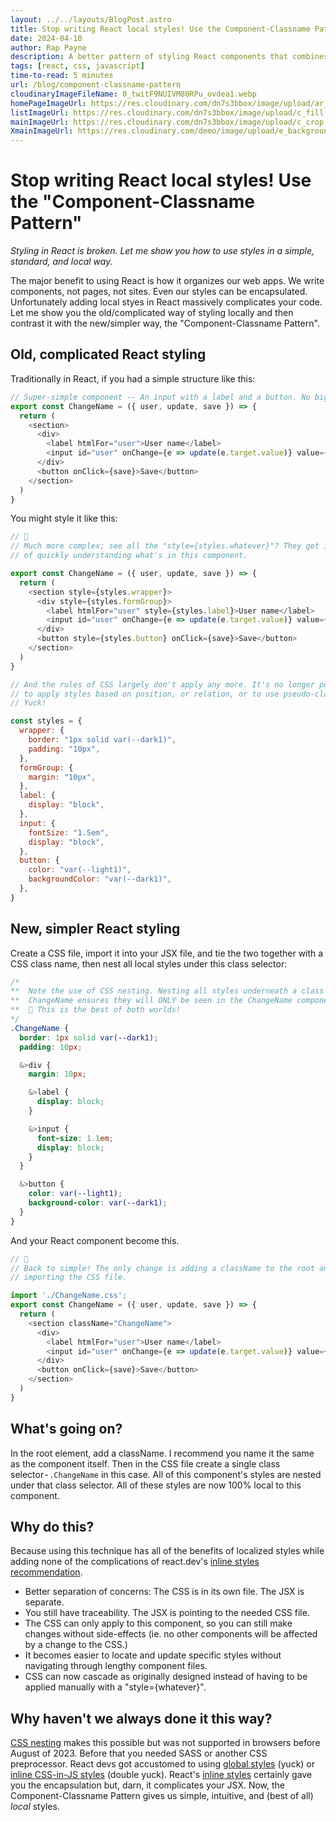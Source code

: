```yaml
---
layout: ../../layouts/BlogPost.astro
title: Stop writing React local styles! Use the Component-Classname Pattern
date: 2024-04-10
author: Rap Payne
description: A better pattern of styling React components that combines the strengths of traditional CSS while staying encapsulated and local.
tags: [react, css, javascript]
time-to-read: 5 minutes
url: /blog/component-classname-pattern
cloudinaryImageFileName: 0_twitF9NUIVM80RPu_ovdea1.webp
homePageImageUrl: https://res.cloudinary.com/dn7s3bbox/image/upload/ar_16:9,w_300/q_auto/c_crop/v1731718067/0_twitF9NUIVM80RPu_ovdea1.webp
listImageUrl: https://res.cloudinary.com/dn7s3bbox/image/upload/c_fill,ar_1:1,w_200/q_auto/v1731718067/0_twitF9NUIVM80RPu_ovdea1.webp
mainImageUrl: https://res.cloudinary.com/dn7s3bbox/image/upload/c_crop,w_1000/q_auto/v1731718067/0_twitF9NUIVM80RPu_ovdea1.webp
XmainImageUrl: https://res.cloudinary.com/demo/image/upload/e_background_removal/e_trim/b_lightgray,c_lpad,w_1.1/r_20/docs/cupcake.png
---
```


# Stop writing React local styles! Use the "Component-Classname Pattern"

*Styling in React is broken. Let me show you how to use styles in a simple, standard, and local way.*

The major benefit to using React is how it organizes our web apps. We write components, not pages, not sites. Even our styles can be encapsulated. Unfortunately adding local styes in React massively complicates your code. Let me show you the old/complicated way of styling locally and then contrast it with the new/simpler way, the "Component-Classname Pattern".

## Old, complicated React styling
Traditionally in React, if you had a simple structure like this:
```javascript
// Super-simple component -- An input with a label and a button. No big deal.
export const ChangeName = ({ user, update, save }) => {
  return (
    <section>
      <div>
        <label htmlFor="user">User name</label>
        <input id="user" onChange={e => update(e.target.value)} value={user} />
      </div>
      <button onClick={save}>Save</button>
    </section>
  )
}
```
You might style it like this:
```javascript
// 💩
// Much more complex; see all the "style={styles.whatever}"? They get in the way
// of quickly understanding what's in this component.

export const ChangeName = ({ user, update, save }) => {
  return (
    <section style={styles.wrapper}>
      <div style={styles.formGroup}>
        <label htmlFor="user" style={styles.label}>User name</label>
        <input id="user" onChange={e => update(e.target.value)} value={user} />
      </div>
      <button style={styles.button} onClick={save}>Save</button>
    </section>
  )
}

// And the rules of CSS largely don't apply any more. It's no longer possible 
// to apply styles based on position, or relation, or to use pseudo-classes.
// Yuck!

const styles = {
  wrapper: {
    border: "1px solid var(--dark1)",
    padding: "10px",
  },
  formGroup: {
    margin: "10px",
  },
  label: {
    display: "block",
  },
  input: {
    fontSize: "1.5em",
    display: "block",
  },
  button: {
    color: "var(--light1)",
    backgroundColor: "var(--dark1)",
  },
}
```

## New, simpler React styling
Create a CSS file, import it into your JSX file, and tie the two together with a CSS class name, then nest all local styles under this class selector:
```css
/* 
**  Note the use of CSS nesting. Nesting all styles underneath a class of
**  ChangeName ensures they will ONLY be seen in the ChangeName component.
**  🙌 This is the best of both worlds!
*/
.ChangeName {
  border: 1px solid var(--dark1);
  padding: 10px;

  &>div {
    margin: 10px;

    &>label {
      display: block;
    }

    &>input {
      font-size: 1.1em;
      display: block;
    }
  }

  &>button {
    color: var(--light1);
    background-color: var(--dark1);
  }
}
```
And your React component become this.
```javascript
// 🙌
// Back to simple! The only change is adding a className to the root and
// importing the CSS file.

import './ChangeName.css';
export const ChangeName = ({ user, update, save }) => {
  return (
    <section className="ChangeName">
      <div>
        <label htmlFor="user">User name</label>
        <input id="user" onChange={e => update(e.target.value)} value={user} />
      </div>
      <button onClick={save}>Save</button>
    </section>
  )
}
```

## What's going on?
In the root element, add a className. I recommend you name it the same as the component itself. Then in the CSS file create a single class selector - `.ChangeName` in this case. All of this component's styles are nested under that class selector. All of these styles are now 100% local to this component.

## Why do this?
Because using this technique has all of the benefits of localized styles while adding none of the complications of react.dev's [inline styles recommendation](https://react.dev/reference/react-dom/components/common#applying-css-styles).

- Better separation of concerns: The CSS is in its own file. The JSX is separate.
- You still have traceability. The JSX is pointing to the needed CSS file.
- The CSS can only apply to this component, so you can still make changes without side-effects (ie. no other components will be affected by a change to the CSS.)
- It becomes easier to locate and update specific styles without navigating through lengthy component files.
- CSS can now cascade as originally designed instead of having to be applied manually with a "style={whatever}".

## Why haven't we always done it this way?
[CSS nesting](https://drafts.csswg.org/css-nesting/) makes this possible but was not supported in browsers before August of 2023. Before that you needed SASS or another CSS preprocessor. React devs got accustomed to using [global styles](https://react.dev/learn#adding-styles) (yuck) or [inline CSS-in-JS styles](https://react.dev/reference/react-dom/components/common#applying-css-styles) (double yuck). React's [inline styles](https://react.dev/reference/react-dom/components/common#applying-css-styles) certainly gave you the encapsulation but, darn, it complicates your JSX.
Now, the Component-Classname Pattern gives us simple, intuitive, and (best of all) *local* styles.
